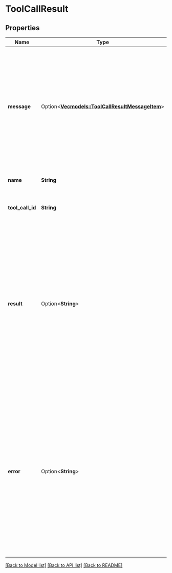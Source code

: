 # ToolCallResult

## Properties

Name | Type | Description | Notes
------------ | ------------- | ------------- | -------------
**message** | Option<[**Vec<models::ToolCallResultMessageItem>**](ToolCallResultMessageItem.md)> | This is the message that will be spoken to the user.  If this is not returned, assistant will speak: 1. a `request-complete` or `request-failed` message from `tool.messages`, if it exists 2. a response generated by the model, if not | [optional]
**name** | **String** | This is the name of the function the model called. | 
**tool_call_id** | **String** | This is the unique identifier for the tool call. | 
**result** | Option<**String**> | This is the result if the tool call was successful. This is added to the conversation history.  Further, if this is returned, assistant will speak: 1. the `message`, if it exists and is of type `request-complete` 2. a `request-complete` message from `tool.messages`, if it exists 3. a response generated by the model, if neither exist | [optional]
**error** | Option<**String**> | This is the error if the tool call was not successful. This is added to the conversation history.  Further, if this is returned, assistant will speak: 1. the `message`, if it exists and is of type `request-failed` 2. a `request-failed` message from `tool.messages`, if it exists 3. a response generated by the model, if neither exist | [optional]

[[Back to Model list]](../README.md#documentation-for-models) [[Back to API list]](../README.md#documentation-for-api-endpoints) [[Back to README]](../README.md)



